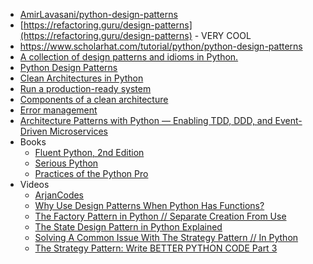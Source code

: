 - [AmirLavasani/python-design-patterns](https://github.com/AmirLavasani/python-design-patterns)
- [https://refactoring.guru/design-patterns](https://refactoring.guru/design-patterns) - VERY COOL
- https://www.scholarhat.com/tutorial/python/python-design-patterns
- [A collection of design patterns and idioms in Python.](https://github.com/faif/python-patterns)
- [Python Design Patterns](https://python-patterns.guide/)
- [Clean Architectures in Python](https://www.thedigitalcatbooks.com/pycabook-introduction/)
- [Run a production-ready system](https://www.thedigitalcatbooks.com/pycabook-chapter-08/)
- [Components of a clean architecture](https://www.thedigitalcatbooks.com/pycabook-chapter-02/)
- [Error management](https://www.thedigitalcatbooks.com/pycabook-chapter-05/)
- [Architecture Patterns with Python — Enabling TDD, DDD, and Event-Driven Microservices](https://www.cosmicpython.com/book/preface.html)
- Books
  - [Fluent Python, 2nd Edition](https://www.oreilly.com/library/view/fluent-python-2nd/9781492056348/)
  - [Serious Python](https://nostarch.com/seriouspython)
  - [Practices of the Python Pro ](https://www.manning.com/books/practices-of-the-python-pro)
- Videos
  - [ArjanCodes](https://www.youtube.com/@ArjanCodes)
  - [Why Use Design Patterns When Python Has Functions?](https://www.youtube.com/watch?v=vzTrLpxPF54&t=189s)
  - [The Factory Pattern in Python // Separate Creation From Use](https://www.youtube.com/watch?v=s_4ZrtQs8Do)
  - [The State Design Pattern in Python Explained](https://www.youtube.com/watch?v=5OzLrbk82zY)
  - [Solving A Common Issue With The Strategy Pattern // In Python](https://www.youtube.com/watch?v=UPBOOIRrl40)
  - [The Strategy Pattern: Write BETTER PYTHON CODE Part 3](https://www.youtube.com/watch?v=WQ8bNdxREHU)
    
